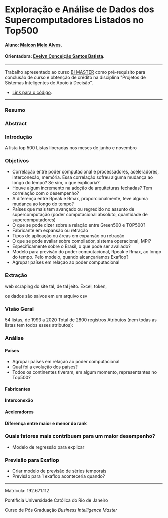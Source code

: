 <!-- antes de enviar a versão final, solicitamos que todos os comentários, colocados para orientação ao aluno, sejam removidos do arquivo -->

# Exploração e Análise de Dados dos Supercomputadores Listados no Top500

#### Aluno: [Maicon Melo Alves](https://github.com/maiconmelo).
#### Orientadora: [Evelyn Conceição Santos Batista](https://github.com/link_do_github).


---

Trabalho apresentado ao curso [BI MASTER](https://ica.puc-rio.ai/bi-master) como pré-requisito para conclusão de curso e obtenção de crédito na disciplina "Projetos de Sistemas Inteligentes de Apoio à Decisão".

- [Link para o código](https://github.com/link_do_repositorio/nome_do_arquivo_de_codigo). <!-- caso não aplicável, remover esta linha -->


---

### Resumo

<!-- trocar o texto abaixo pelo resumo do trabalho, em português -->



### Abstract <!-- Opcional! Caso não aplicável, remover esta seção -->

<!-- trocar o texto abaixo pelo resumo do trabalho, em inglês -->


### Introdução

A lista top 500
Listas liberadas nos meses de junho e novembro

### Objetivos
- Correlação entre poder computacional e processadores, aceleradores, interconexão, memória. Essa correlação sofreu alguma mudança ao longo do tempo? Se sim, o que explicaria?
- Houve algum incremento na adoção de arquiteturas fechadas? Tem correlação com o desempenho?
- A diferença entre Rpeak e Rmax, proporcionalmente, teve alguma mudança ao longo do tempo?
- Países que mais tem avançado ou regredido no assunto de supercomputação (poder computacional absoluto, quantidade de supercomputadores)
- O que se pode dizer sobre a relação entre Green500 e TOP500?
- Fabricante em expansão ou retração
- Tipos de aplicação ou áreas em expansão ou retração
- O que se pode avaliar sobre compilador, sistema operacional, MPI?
- Especificamente sobre o Brasil, o que pode ser avaliado?
- Modelo para previsão do poder computacional, Rpeak e Rmax, ao longo do tempo. Pelo modelo, quando alcançaríamos Exaflop?
- Agrupar países em relaçao ao poder computacional


### Extração

web scraping do site tal, de tal jeito. Excel, token, 

os dados são salvos em um arquivo csv 

### Visão Geral

54 listas, de 1993 a 2020
Total de 2800 registros
Atributos (nem todas as listas tem todos esses atributos):



### Análise 

#### Países
- Agrupar países em relaçao ao poder computacional
- Qual foi a evolução dos países?
- Todos os continentes tiveram, em algum momento, representantes no Top500?








#### Fabricantes

#### Interconexão

#### Aceleradores

#### Diferença entre maior e menor do rank


### Quais fatores mais contribuem para um maior desempenho?
- Modelo de regressão para explicar 

### Previsão para Exaflop
- Criar modelo de previsão de séries temporais
- Previsão para 1 exaflop aconteceria quando?




---

Matrícula: 192.671.112

Pontifícia Universidade Católica do Rio de Janeiro

Curso de Pós Graduação *Business Intelligence Master*

